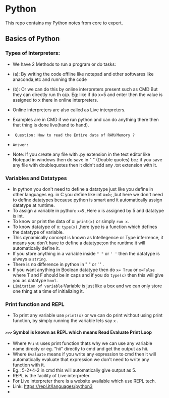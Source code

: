 # Python
This repo contains my Python notes from core to expert.

## Basics of Python

### Types of Interpreters:
- We have 2 Methods to run a program or do tasks:
- (a): By writing the code offline like notepad and other softwares like anaconda,etc and running the code
- (b): Or we can do this by online interpreters present such as CMD But they can directly run th o/p.  Eg: like if do x=5 and enter then the value is assigned to x there in online interpreters.
- Online interpreters are also called as Live interpreters.
- Examples are in CMD if we run python and can do anything there then that thing is done live(hand to hand).

- ` Question: How to read the Entire data of RAM/Memory ?`
- ` Answer: `
 

- Note: If you create any file with .py extension in the text editor like Notepad in windows then do save in " " (Double quotes) bcz if you save any file with doublequotes then it didn't add any .txt extension with it.

### Variables and Datatypes
- In python you don't need to define a datatype just like you define in other languages eg. in C you define like int x=5; ,but here we don't need to define datatypes because python is smart and it automatically assign datatype at runtime.
- To assign a variable in python: `x=5` ,Here x is assigned by 5 and datatype is int.
- To know or print the data of x: `print(x)` or simply `run x`.
- To know datatype of x: `type(x)` ,here type is a function which defines the datatype of variable.
- This dynamically concept is known as Intellegence or Type inferrence, it means you don't have to define a datatype;on the runtime it will automatically define it.
- If you store anything in a variable inside `" "` or `' '` then the datatype is always a `string`.
- There is no difference in python in " " or ' ' .
- If you want anything in Boolean datatype then do `x= True` or `x=False` where T and F should be in caps and if you do `type(x)` then this will give you as datatype `bool`.
- `Limitation of variable`:Variable is just like a box and we can only store one thing at a time of initializing it.

### Print function and REPL
- To print any variable use `print(x)` or we can do print without using print function, by simply running the variable lets say `x` .

#### `>>>` Symbol is known as REPL which means Read Evaluate Print Loop
- Where `Print` uses print function thats why we can use any variable name direcly or eg. "hii" directly to cmd and get the output as hii.
- Where `Evaluate` means if you write any expression to cmd then it will automatically evaluate that expression we don't need to write any function with it.
- Eg.: 5-2+4-2 in cmd this will automatically give output as 5.
- REPL is the facility of Live interpreter.
- For Live interpreter there is a website available which use REPL tech.
- Link: https://repl.it/languages/python3 
- 
